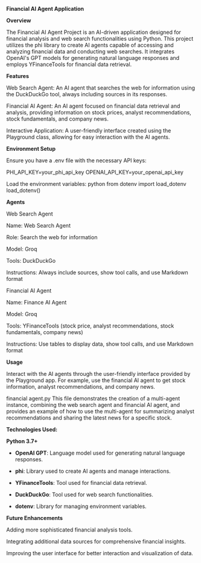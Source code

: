 
**Financial AI Agent Application**

**Overview**

The Financial AI Agent Project is an AI-driven application designed for financial analysis and web search functionalities using Python. This project utilizes the phi library to create AI agents capable of accessing and analyzing financial data and conducting web searches. It integrates OpenAI's GPT models for generating natural language responses and employs YFinanceTools for financial data retrieval.

**Features**

Web Search Agent: An AI agent that searches the web for information using the DuckDuckGo tool, always including sources in its responses.

Financial AI Agent: An AI agent focused on financial data retrieval and analysis, providing information on stock prices, analyst recommendations, stock fundamentals, and company news.

Interactive Application: A user-friendly interface created using the Playground class, allowing for easy interaction with the AI agents.

**Environment Setup**

Ensure you have a .env file with the necessary API keys:

PHI_API_KEY=your_phi_api_key
OPENAI_API_KEY=your_openai_api_key

Load the environment variables:
python
from dotenv import load_dotenv
load_dotenv()

**Agents**

Web Search Agent

Name: Web Search Agent

Role: Search the web for information

Model: Groq

Tools: DuckDuckGo

Instructions: Always include sources, show tool calls, and use Markdown format



Financial AI Agent

Name: Finance AI Agent

Model: Groq

Tools: YFinanceTools (stock price, analyst recommendations, stock fundamentals, company news)

Instructions: Use tables to display data, show tool calls, and use Markdown format


**Usage**

Interact with the AI agents through the user-friendly interface provided by the Playground app. For example, use the financial AI agent to get stock information, analyst recommendations, and company news.

financial agent.py
This file demonstrates the creation of a multi-agent instance, combining the web search agent and financial AI agent, and provides an example of how to use the multi-agent for summarizing analyst recommendations and sharing the latest news for a specific stock.

**Technologies Used:**

 **Python 3.7+**
 
- **OpenAI GPT**: Language model used for generating natural language responses.
  
- **phi**: Library used to create AI agents and manage interactions.
  
- **YFinanceTools**: Tool used for financial data retrieval.
  
- **DuckDuckGo**: Tool used for web search functionalities.
  
- **dotenv**: Library for managing environment variables.

**Future Enhancements**

Adding more sophisticated financial analysis tools.

Integrating additional data sources for comprehensive financial insights.

Improving the user interface for better interaction and visualization of data.


